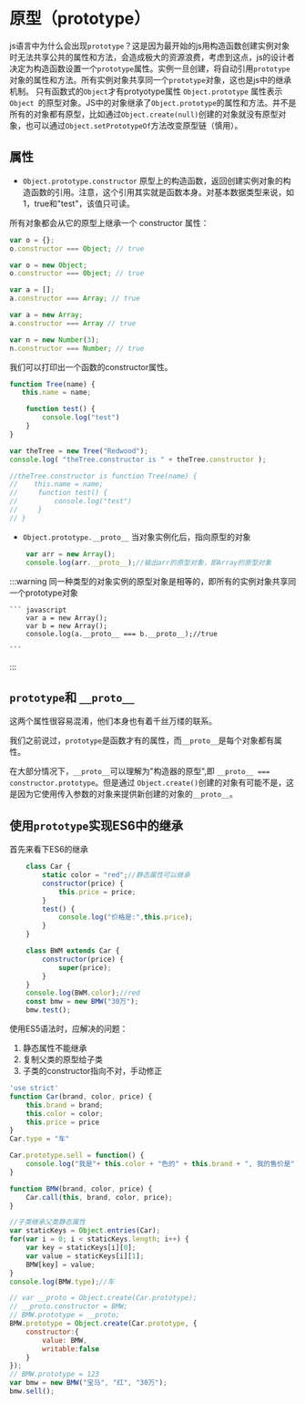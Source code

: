 # 原型（prototype）
js语言中为什么会出现`prototype`？这是因为最开始的js用构造函数创建实例对象时无法共享公共的属性和方法，会造成极大的资源浪费，考虑到这点，js的设计者决定为构造函数设置一个`prototype`属性。实例一旦创建，将自动引用`prototype`对象的属性和方法。所有实例对象共享同一个`prototype`对象，这也是js中的继承机制。
只有函数式的`Object`才有protyotype属性
`Object.prototype` 属性表示 `Object `的原型对象。JS中的对象继承了`Object.prototype`的属性和方法。并不是所有的对象都有原型，比如通过`Object.create(null)`创建的对象就没有原型对象，也可以通过`Object.setPrototypeOf`方法改变原型链（慎用）。

## 属性

- `Object.prototype.constructor`
原型上的构造函数，返回创建实例对象的构造函数的引用。注意，这个引用其实就是函数本身。对基本数据类型来说，如1，true和"test"，该值只可读。

所有对象都会从它的原型上继承一个 constructor 属性：


```javascript
var o = {};
o.constructor === Object; // true

var o = new Object;
o.constructor === Object; // true

var a = [];
a.constructor === Array; // true

var a = new Array;
a.constructor === Array // true

var n = new Number(3);
n.constructor === Number; // true

```

我们可以打印出一个函数的constructor属性。
```javascript
function Tree(name) {
   this.name = name;

    function test() {
        console.log("test")
    }
}

var theTree = new Tree("Redwood");
console.log( "theTree.constructor is " + theTree.constructor );

//theTree.constructor is function Tree(name) {
//    this.name = name;
//     function test() {
//         console.log("test")
//     }
// }

```

- `Object.prototype.__proto__`
当对象实例化后，指向原型的对象

```javascript
    var arr = new Array();
    console.log(arr.__proto__);//输出arr的原型对象，即Array的原型对象
```

:::warning
    同一种类型的对象实例的原型对象是相等的，即所有的实例对象共享同一个prototype对象

    ``` javascript
        var a = new Array();
        var b = new Array();
        console.log(a.__proto__ === b.__proto__);//true
    
    ```

:::


## `prototype`和 `__proto__`
这两个属性很容易混淆，他们本身也有着千丝万缕的联系。

我们之前说过，`prototype`是函数才有的属性，而`__proto__`是每个对象都有属性。

在大部分情况下，`__proto__`可以理解为"构造器的原型",即 `__proto__ === constructor.prototype`。但是通过 `Object.create()`创建的对象有可能不是，这是因为它使用传入参数的对象来提供新创建的对象的`__proto__`。

## 使用`prototype`实现ES6中的继承

首先来看下ES6的继承

```javascript
    class Car {
        static color = "red";//静态属性可以继承
        constructor(price) {
            this.price = price;
        }
        test() {
            console.log("价格是:",this.price);
        }
    }

    class BWM extends Car {
        constructor(price) {
            super(price);
        }
    }
    console.log(BWM.color);//red
    const bmw = new BMW("30万");
    bmw.test();

```

使用ES5语法时，应解决的问题：
1. 静态属性不能继承
2. 复制父类的原型给子类
3. 子类的constructor指向不对，手动修正

```javascript
'use strict'
function Car(brand, color, price) {
    this.brand = brand;
    this.color = color;
    this.price = price
}
Car.type = "车"

Car.prototype.sell = function() {
    console.log("我是"+ this.color + "色的" + this.brand + ", 我的售价是" + this.price);
}

function BMW(brand, color, price) {
    Car.call(this, brand, color, price);
}

//子类继承父类静态属性
var staticKeys = Object.entries(Car);
for(var i = 0; i < staticKeys.length; i++) {
    var key = staticKeys[i][0];
    var value = staticKeys[i][1];
    BMW[key] = value;
}
console.log(BMW.type);//车

// var __proto = Object.create(Car.prototype);
// __proto.constructor = BMW;
// BMW.prototype = __proto;
BMW.prototype = Object.create(Car.prototype, {
    constructor:{
        value: BMW,
        writable:false
    }
});
// BMW.prototype = 123
var bmw = new BMW("宝马", "红", "30万");
bmw.sell();

```

## 












